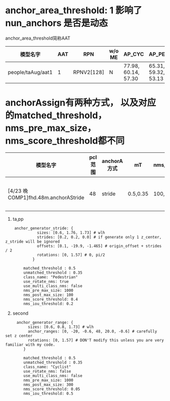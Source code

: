 #    anchor_area_threshold: 1 影响了nun_anchors 是否是动态
anchor_area_threshold简称AAT

|模型名字| AAT |RPN|w/o ME|AP_CYC |AP_PED|fps|训练命令|
|--- |---|----|----|----|----|----|----|
|people/taAug/aat1| 1 |RPNV2[128]|N|77.98, 60.14, 57.30 |65.31, 59.32, 53.13|33|CUDA_VISIBLE_DEVICES=0 python ./second/pytorch/train.py train --config_path /home/ubuntu/codes/3d/second.baseline2/second/configs/people.fhd.taAug/people.fhd.aat1.config --model_dir /home/ubuntu/codes/3d/second.baseline2/models/people/taAug/aat1 --resume True|


# anchorAssign有两种方式， 以及对应的matched_threshold，nms_pre_max_size，nms_score_threshold都不同
|模型名字| pcl范围 | anchorA方式|mT|nms_size| nms_score |w/o ME|AP_CYC |AP_PED|fps|训练命令|
|--- |---|----|----|----|----|----|----|----|----|----|
|[4/23 晚 COMP1]fhd.48m.anchorAStride| 48| stride  |0.5,0.35|100,300|0.05,0.5| w/o ME|AP_CYC |AP_PED|fps|python ./second/pytorch/train.py train --config_path /home/ogailab/tiatia/codes/dc2.second.psa-master/second/configs/taAug/people.fhd.48m.anchorAStride.config --model_dir /home/ogailab/tiatia/codes/dc2.second.psa-master/models/me.people/fhd.48m.anchorAStride --resume=True|



1. ta,pp
```buildoutcfg
    anchor_generator_stride: {
              sizes: [0.6, 1.76, 1.73] # wlh
              strides: [0.2, 0.2, 0.0] # if generate only 1 z_center, z_stride will be ignored
              offsets: [0.1, -19.9, -1.465] # origin_offset + strides / 2
              rotations: [0, 1.57] # 0, pi/2
            }
            
        matched_threshold : 0.5
        unmatched_threshold : 0.35
        class_name: "Pedestrian"
        use_rotate_nms: true
        use_multi_class_nms: false
        nms_pre_max_size: 1000
        nms_post_max_size: 100
        nms_score_threshold: 0.4
        nms_iou_threshold: 0.2
```

2. second
```buildoutcfg
     anchor_generator_range: {
          sizes: [0.6, 0.8, 1.73] # wlh
          anchor_ranges: [0, -20, -0.6, 48, 20.0, -0.6] # carefully set z center
          rotations: [0, 1.57] # DON'T modify this unless you are very familiar with my code.
        }
        
        matched_threshold : 0.5
        unmatched_threshold : 0.35
        class_name: "Cyclist"
        use_rotate_nms: false
        use_multi_class_nms: false
        nms_pre_max_size: 1000
        nms_post_max_size: 300
        nms_score_threshold: 0.05
        nms_iou_threshold: 0.5
```
    








